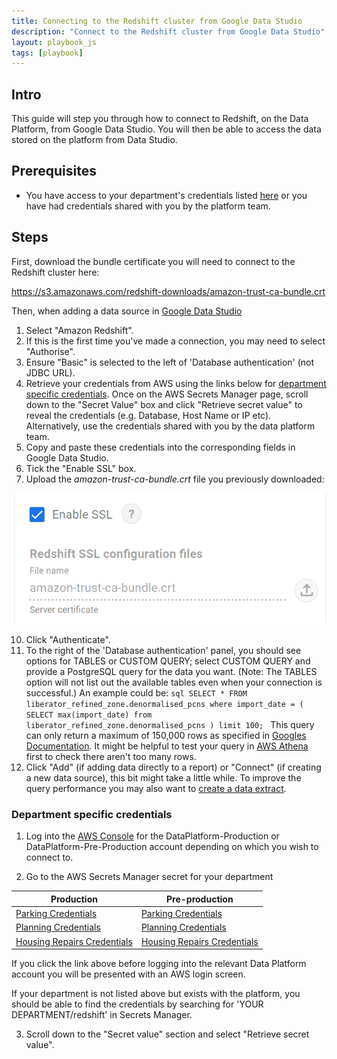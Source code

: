 ```yaml
---
title: Connecting to the Redshift cluster from Google Data Studio
description: "Connect to the Redshift cluster from Google Data Studio"
layout: playbook_js
tags: [playbook]
---
```


## Intro

This guide will step you through how to connect to Redshift, on the Data Platform, from Google Data Studio. You will then be able to access the data stored on the platform from Data Studio.

## Prerequisites

- You have access to your department's credentials listed [here](#department-specific-credentials) or you have had credentials shared with you by the platform team.

## Steps

First, download the bundle certificate you will need to connect to the Redshift cluster here:

https://s3.amazonaws.com/redshift-downloads/amazon-trust-ca-bundle.crt

Then, when adding a data source in [Google Data Studio][google_data_studio]

1.  Select "Amazon Redshift".
2.  If this is the first time you've made a connection, you may need to select "Authorise".
3.  Ensure "Basic" is selected to the left of 'Database authentication' (not JDBC URL).
4.  Retrieve your credentials from AWS using the links below for [department specific credentials](#department-specific-credentials). Once on the AWS Secrets Manager page, scroll down to the "Secret Value" box and click "Retrieve secret value" to reveal the credentials (e.g. Database, Host Name or IP etc). Alternatively, use the credentials shared with you by the data platform team.
5.  Copy and paste these credentials into the corresponding fields in Google Data Studio.
6.  Tick the "Enable SSL" box.
7.  Upload the _amazon-trust-ca-bundle.crt_ file you previously downloaded:

![gds-redshift-crt.png](../images/gds-redshift-crt.png)

10.  Click "Authenticate".
11.  To the right of the 'Database authentication' panel, you should see options for TABLES or CUSTOM QUERY; select CUSTOM QUERY and provide a PostgreSQL query for the data you want. (Note: The TABLES option will not list out the available tables even when your connection is successful.) An example could be:
    ```sql
    SELECT * FROM liberator_refined_zone.denormalised_pcns where import_date = (
        SELECT max(import_date) from liberator_refined_zone.denormalised_pcns
    ) limit 100;
    ```
    This query can only return a maximum of 150,000 rows as specified in [Googles Documentation](https://support.google.com/datastudio/answer/11377200#zippy=%2Cin-this-article). It might be helpful to test your query in [AWS Athena][aws_athena] first to check there aren't too many rows.
12. Click "Add" (if adding data directly to a report) or "Connect" (if creating a new data source), this bit might take a little while. To improve the query performance you may also want to [create a data extract][data extract].

### Department specific credentials

1. Log into the [AWS Console][aws_sso_link] for the DataPlatform-Production or DataPlatform-Pre-Production account depending on which you wish to connect to.

1. Go to the AWS Secrets Manager secret for your department
   
| Production                                                            | Pre-production                                                            |
| --------------------------------------------------------------------- | ------------------------------------------------------------------------- |
| [Parking Credentials][parking_user_secret_production]                 | [Parking Credentials][parking_user_secret_pre_production]                 |
| [Planning Credentials][planning_user_secret_production]               | [Planning Credentials][planning_user_secret_pre_production]               |
| [Housing Repairs Credentials][housing_repairs_user_secret_production] | [Housing Repairs Credentials][housing_repairs_user_secret_pre_production] |

   If you click the link above before logging into the relevant Data Platform account you will be presented with an
   AWS login screen.

   If your department is not listed above but exists with the platform, you should be able to find the credentials by searching for 'YOUR DEPARTMENT/redshift' in Secrets Manager. 

3. Scroll down to the "Secret value" section and select "Retrieve secret value".

[client_certificate_stg]: https://dataplatform-stg-ssl-connection-resources.s3.eu-west-2.amazonaws.com/client_certificate.crt

[client_private_key_stg]: https://dataplatform-stg-ssl-connection-resources.s3.eu-west-2.amazonaws.com/client_private_key.key

[client_certificate_prod]: https://dataplatform-prod-ssl-connection-resources.s3.eu-west-2.amazonaws.com/client_certificate.crt

[client_private_key_prod]: https://dataplatform-prod-ssl-connection-resources.s3.eu-west-2.amazonaws.com/client_private_key.key

[server_certificate]: https://s3.amazonaws.com/redshift-downloads/redshift-ca-bundle.crt

[aws_sso_link]: https://hackney.awsapps.com/start/#/

[parking_user_secret_production]: https://eu-west-2.console.aws.amazon.com/secretsmanager/home?region=eu-west-2#!/secret?name=dataplatform-prod%2Fparking%2Fredshift-cluster-user2021112314531694280000002d

[planning_user_secret_production]: https://eu-west-2.console.aws.amazon.com/secretsmanager/home?region=eu-west-2#!/secret?name=dataplatform-prod%2Fplanning%2Fredshift-cluster-user2021112314531441430000002b

[housing_repairs_user_secret_production]: https://eu-west-2.console.aws.amazon.com/secretsmanager/home?region=eu-west-2#!/secret?name=dataplatform-prod%2Fhousing-repairs%2Fredshift-cluster-user20211123145318429300000031

[parking_user_secret_pre_production]: https://eu-west-2.console.aws.amazon.com/secretsmanager/home?region=eu-west-2#!/secret?name=dataplatform-prod%2Fparking%2Fredshift-cluster-user2021112314531694280000002d

[planning_user_secret_pre_production]: https://eu-west-2.console.aws.amazon.com/secretsmanager/secret?name=dataplatform-stg%2Fplanning%2Fredshift-cluster-user20211116150112018900000006

[housing_repairs_user_secret_pre_production]: https://eu-west-2.console.aws.amazon.com/secretsmanager/home?region=eu-west-2#!/secret?name=dataplatform-prod%2Fhousing-repairs%2Fredshift-cluster-user20211123145318429300000031

[google_data_studio]: https://datastudio.google.com/u/0/datasources/create/

[aws_athena]: https://eu-west-2.console.aws.amazon.com/athena/home?region=eu-west-2#query

[data extract]: https://lbhackney-it.github.io/Data-Platform-Playbook/playbook/querying-and-analysing-data/create_a_data_extract_in_GDS/
